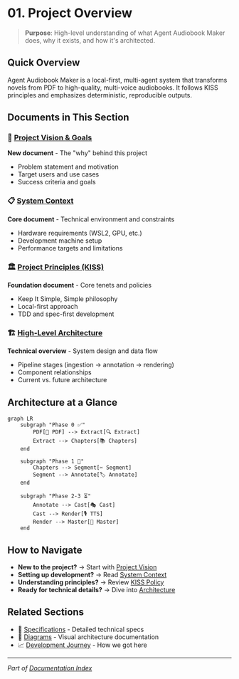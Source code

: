 # 01. Project Overview

> **Purpose**: High-level understanding of what Agent Audiobook Maker does, why it exists, and how it's architected.

## Quick Overview

Agent Audiobook Maker is a local-first, multi-agent system that transforms novels from PDF to high-quality, multi-voice audiobooks. It follows KISS principles and emphasizes deterministic, reproducible outputs.

## Documents in This Section

### 🎯 [Project Vision & Goals](VISION.md)

**New document** - The "why" behind this project

- Problem statement and motivation
- Target users and use cases
- Success criteria and goals

### 📋 [System Context](CONTEXT.md)

**Core document** - Technical environment and constraints

- Hardware requirements (WSL2, GPU, etc.)
- Development machine setup
- Performance targets and limitations

### 🏛️ [Project Principles (KISS)](KISS.md)

**Foundation document** - Core tenets and policies

- Keep It Simple, Simple philosophy
- Local-first approach
- TDD and spec-first development

### 🏗️ [High-Level Architecture](ARCHITECTURE.md)

**Technical overview** - System design and data flow

- Pipeline stages (ingestion → annotation → rendering)
- Component relationships
- Current vs. future architecture

## Architecture at a Glance

```mermaid
graph LR
    subgraph "Phase 0 ✅"
        PDF[📕 PDF] --> Extract[🔍 Extract]
        Extract --> Chapters[📚 Chapters]
    end
    
    subgraph "Phase 1 🚧"
        Chapters --> Segment[✂️ Segment]
        Segment --> Annotate[🏷️ Annotate]
    end
    
    subgraph "Phase 2-3 ⏳"
        Annotate --> Cast[🎭 Cast]
        Cast --> Render[🎙️ TTS]
        Render --> Master[🎵 Master]
    end
```

## How to Navigate

- **New to the project?** → Start with [Project Vision](VISION.md)
- **Setting up development?** → Read [System Context](CONTEXT.md)
- **Understanding principles?** → Review [KISS Policy](KISS.md)
- **Ready for technical details?** → Dive into [Architecture](ARCHITECTURE.md)

## Related Sections

- 📝 [Specifications](../02-specifications/README.md) - Detailed technical specs
- 🎨 [Diagrams](../04-diagrams/README.md) - Visual architecture documentation  
- 📈 [Development Journey](../05-development/journey/README.md) - How we got here

---

*Part of [Documentation Index](../README.md)*
